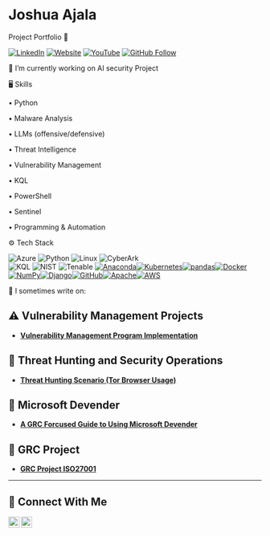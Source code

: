 # Joshua Ajala 

Project Portfolio 🔐

[![LinkedIn](https://img.shields.io/badge/LinkedIn-0077B5?style=for-the-badge&logo=linkedin&logoColor=white)](https://www.linkedin.com/in/olufemi-joshua-ajala/)
[![Website](https://img.shields.io/badge/Website-DC4E41?style=for-the-badge&logo=google-chrome&logoColor=white)](https://YOUR_WEBSITE.com)
[![YouTube](https://img.shields.io/badge/YouTube-FF0000?style=for-the-badge&logo=youtube&logoColor=white)]([[https://www.youtube.com/c/YOUR_CHANNEL](https://www.youtube.com/@Joshua-Ajala)](https://www.youtube.com/@Joshua-Ajala))
[![GitHub Follow](https://img.shields.io/badge/Follow%20Me%20on%20GitHub-181717?style=for-the-badge&logo=github&logoColor=white)](https://github.com/YOUR_GITHUB_USERNAME)

🔭 I’m currently working on AI security Project

🖥 Skills

• Python 

• Malware Analysis

• LLMs (offensive/defensive)

• Threat Intelligence

• Vulnerability Management

• KQL

• PowerShell

• Sentinel

• Programming & Automation

⚙️ Tech Stack

![Azure](https://img.shields.io/badge/Microsoft%20Azure-0089D6?style=for-the-badge&logo=microsoft-azure&logoColor=white) ![Python](https://img.shields.io/badge/Python-3776AB?style=for-the-badge&logo=python&logoColor=white) ![Linux](https://img.shields.io/badge/Linux-FCC624?style=for-the-badge&logo=linux&logoColor=black)  ![CyberArk](https://img.shields.io/badge/CyberArk-0078D4?style=for-the-badge&logo=cyberark&logoColor=white)  
![KQL](https://img.shields.io/badge/KQL-00599C?style=for-the-badge&logo=microsoft&logoColor=white)  ![NIST](https://img.shields.io/badge/NIST-000000?style=for-the-badge&logo=nist&logoColor=white)  ![Tenable](https://img.shields.io/badge/Tenable-00A1DE?style=for-the-badge&logo=tenable&logoColor=white)  [![Anaconda](https://img.shields.io/badge/Anaconda-42B029?style=for-the-badge&logo=anaconda&logoColor=white)](https://www.anaconda.com/)[![Kubernetes](https://img.shields.io/badge/Kubernetes-326CE5?style=for-the-badge&logo=kubernetes&logoColor=white)](https://kubernetes.io/)[![pandas](https://img.shields.io/badge/pandas-150458?style=for-the-badge&logo=pandas&logoColor=white)](https://pandas.pydata.org/)[![Docker](https://img.shields.io/badge/Docker-2496ED?style=for-the-badge&logo=docker&logoColor=white)](https://www.docker.com/)[![NumPy](https://img.shields.io/badge/NumPy-013243?style=for-the-badge&logo=numpy&logoColor=white)](https://numpy.org/)[![Django](https://img.shields.io/badge/Django-092E20?style=for-the-badge&logo=django&logoColor=white)](https://www.djangoproject.com/)[![GitHub](https://img.shields.io/badge/GitHub-181717?style=for-the-badge&logo=github&logoColor=white)](https://github.com/)[![Apache](https://img.shields.io/badge/Apache-D22128?style=for-the-badge&logo=apache&logoColor=white)](https://www.apache.org/)[![AWS](https://img.shields.io/badge/AWS-232F3E?style=for-the-badge&logo=amazon-aws&logoColor=white)](https://aws.amazon.com/)


📝 I sometimes write on:

## ⚠️ Vulnerability Management Projects

- **[Vulnerability Management Program Implementation](https://github.com/j0shuaajala/aj-vulnerability-management-program)**


## 🚨 Threat Hunting and Security Operations

- **[Threat Hunting Scenario (Tor Browser Usage)](https://github.com/j0shuaajala/aj-threat-hunting-scenario-tor)**
## 🚨 Microsoft Devender
- **[A GRC Forcused Guide to Using Microsoft Devender](https://github.com/j0shuaajala/GRC-Forcused-Guide-to-Using-Noicrsoft-Devender )**

## 🚨 GRC Project

- **[GRC Project ISO27001 ](https://github.com/j0shuaajala/Governance-Risk-and-Compliance-Project)**


<hr/>

## 🤳 Connect With Me

[<img align="left" alt="___________ | YouTube" width="22px" src="https://cdn.jsdelivr.net/npm/simple-icons@v3/icons/youtube.svg" />][youtube]
[<img align="left" alt="___________ | LinkedIn" width="22px" src="https://cdn.jsdelivr.net/npm/simple-icons@v3/icons/linkedin.svg" />][linkedin]



[youtube]: https://www.youtube.com/@Joshua-Ajala
[linkedin]: https://www.linkedin.com/in/olufemi-joshua-ajala/

<!--
<img width="35" alt="image" src="https://github.com/user-attachments/assets/2f41c7cd-5ea8-4475-b451-a37161b6c3fb"> 
<img width="35" alt="image" src="https://github.com/user-attachments/assets/77649969-9910-4994-8b96-74a116cfb2a8">
-->
